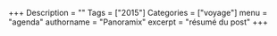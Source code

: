 +++
Description = ""
Tags = ["2015"]
Categories = ["voyage"]
menu = "agenda"
authorname = "Panoramix"
excerpt = "résumé du post"
+++
